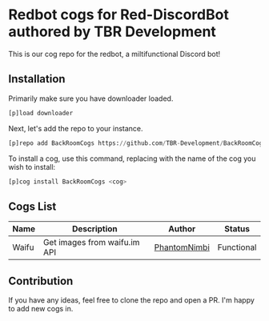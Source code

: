 # Redbot cogs for Red-DiscordBot authored by TBR Development
This is our cog repo for the redbot, a miltifunctional Discord bot!

## Installation
Primarily make sure you have downloader loaded.

```py
[p]load downloader
```

Next, let's add the repo to your instance.

```py
[p]repo add BackRoomCogs https://github.com/TBR-Development/BackRoomCogs
```

To install a cog, use this command, replacing <cog> with the name of the cog you wish to install:

```py
[p]cog install BackRoomCogs <cog>
```

## Cogs List

| Name | Description | Author | Status |
| --- | --- | --- | --- |
| Waifu | Get images from waifu.im API | [PhantomNimbi][PHANTOMNIMBI] | Functional |


## Contribution

If you have any ideas, feel free to clone the repo and open a PR. I'm happy to add new cogs in.


[PHANTOMNIMBI]: https://github.com/PhantomNimbi